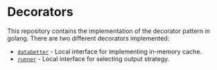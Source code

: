 # Decorators

This repository contains the implementation of the decorator pattern in golang. There are two different decorators implemented:

- [`dataGetter`](cache/cache.go) - Local interface for implementing in-memory cache.
- [`runner`](cmd/runner.go) - Local interface for selecting output strategy.
